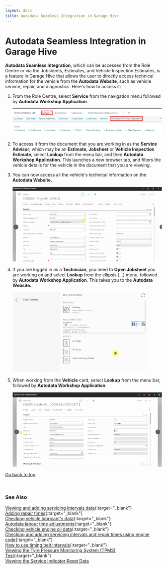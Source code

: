 ```yaml
---
layout: docs
title: Autodata Seamless Integration in Garage Hive
---
```


<a name="top"></a>

# Autodata Seamless Integration in Garage Hive

**Autodata Seamless Integration**, which can be accessed from the Role Centre or via the Jobsheets, Estimates, and Vehicle Inspection Estimates, is a feature in Garage Hive that allows the user to directly access technical information for the vehicle from the **Autodata Website**, such as vehicle service, repair, and diagnostics. Here's how to access it:

1. From the Role Centre, select **Service** from the navigation menu followed by **Autodata Workshop Application**.

   ![](media/garagehive-autodata-seamless-integration1.png)

2. To access it from the document that you are working in as the **Service Advisor**, which may be an **Estimate**, **Jobsheet** or **Vehicle Inspection Estimate**, select **Lookup** from the menu bar, and then **Autodata Workshop Application**. This launches a new browser tab, and filters the vehicle details for the vehicle in the document that you are viewing.
3. You can now access all the vehicle's technical information on the **Autodata Website.**

   ![](media/garagehive-autodata-seamless-integration1.gif)

4. If you are logged in as a **Technician**, you need to **Open Jobsheet** you are working on and select **Lookup** from the ellipsis (...) menu, followed by **Autodata Workshop Application**. This takes you to the **Autodata Website.**

   ![](media/garagehive-autodata-seamless-integration2.gif)

5. When working from the **Vehicle** card, select **Lookup** from the menu bar, followed by **Autodata Workshop Application**.

   ![](media/garagehive-autodata-seamless-integration3.gif)


[Go back to top](#top)

<br>

### **See Also**

[Viewing and adding servicing intervals data](garagehive-autodata-viewing-and-adding-servicing-intervals.html){:target="_blank"} \
[Adding repair times](garagehive-autodata-adding-repair-times.html){:target="_blank"} \
[Checking vehicle lubricant's data](garagehive-autodata-checking-vehicle-lubricant-data.html){:target="_blank"} \
[Autodata labour time adjustments](garagehive-autodata-labour-time-adjustment.html){:target="_blank"} \
[Checking vehicle engine oil data](garagehive-autodata-viewing-vehicle-engine-oil-data.html){:target="_blank"} \
[Checking and adding servicing intervals and repair times using engine code](garagehive-autodata-checking-servicing-intervals-and-adding-repair-times-using-engine-code.html){:target="_blank"} \
[How to use timing belt intervals](garagehive-timing-belt-intervals-how-to-use-timing-belt-intervals.html){:target="_blank"} \
[Viewing the Tyre Pressure Monitoring System (TPMS) Test](garagehive-autodata-tpms.html){:target="_blank"} \
[Viewing the Service Indicator Reset Data](garagehive-autodata-service-indicators.html)

